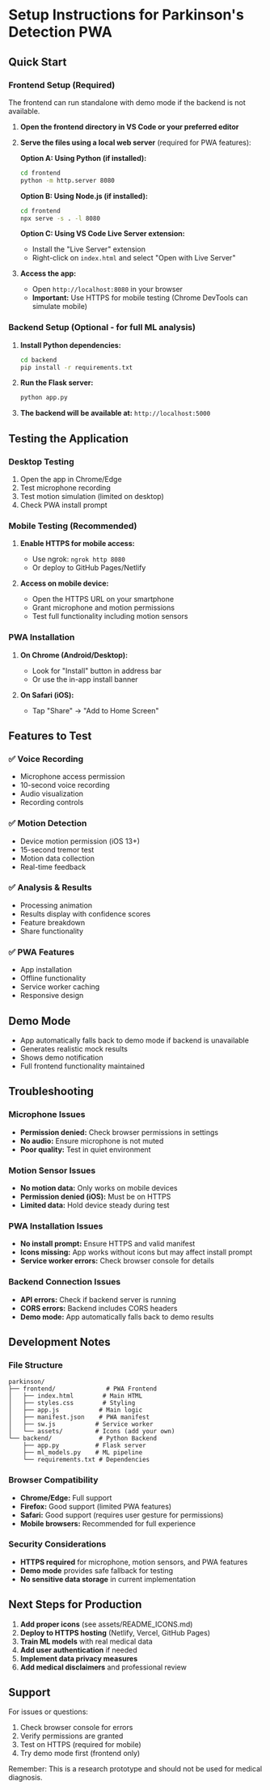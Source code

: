 # Setup Instructions for Parkinson's Detection PWA

## Quick Start

### Frontend Setup (Required)
The frontend can run standalone with demo mode if the backend is not available.

1. **Open the frontend directory in VS Code or your preferred editor**
2. **Serve the files using a local web server** (required for PWA features):

   **Option A: Using Python (if installed):**
   ```bash
   cd frontend
   python -m http.server 8080
   ```

   **Option B: Using Node.js (if installed):**
   ```bash
   cd frontend
   npx serve -s . -l 8080
   ```

   **Option C: Using VS Code Live Server extension:**
   - Install the "Live Server" extension
   - Right-click on `index.html` and select "Open with Live Server"

3. **Access the app:**
   - Open `http://localhost:8080` in your browser
   - **Important:** Use HTTPS for mobile testing (Chrome DevTools can simulate mobile)

### Backend Setup (Optional - for full ML analysis)

1. **Install Python dependencies:**
   ```bash
   cd backend
   pip install -r requirements.txt
   ```

2. **Run the Flask server:**
   ```bash
   python app.py
   ```

3. **The backend will be available at:** `http://localhost:5000`

## Testing the Application

### Desktop Testing
1. Open the app in Chrome/Edge
2. Test microphone recording
3. Test motion simulation (limited on desktop)
4. Check PWA install prompt

### Mobile Testing (Recommended)
1. **Enable HTTPS for mobile access:**
   - Use ngrok: `ngrok http 8080`
   - Or deploy to GitHub Pages/Netlify
   
2. **Access on mobile device:**
   - Open the HTTPS URL on your smartphone
   - Grant microphone and motion permissions
   - Test full functionality including motion sensors

### PWA Installation
1. **On Chrome (Android/Desktop):**
   - Look for "Install" button in address bar
   - Or use the in-app install banner

2. **On Safari (iOS):**
   - Tap "Share" → "Add to Home Screen"

## Features to Test

### ✅ Voice Recording
- Microphone access permission
- 10-second voice recording
- Audio visualization
- Recording controls

### ✅ Motion Detection
- Device motion permission (iOS 13+)
- 15-second tremor test
- Motion data collection
- Real-time feedback

### ✅ Analysis & Results
- Processing animation
- Results display with confidence scores
- Feature breakdown
- Share functionality

### ✅ PWA Features
- App installation
- Offline functionality
- Service worker caching
- Responsive design

## Demo Mode
- App automatically falls back to demo mode if backend is unavailable
- Generates realistic mock results
- Shows demo notification
- Full frontend functionality maintained

## Troubleshooting

### Microphone Issues
- **Permission denied:** Check browser permissions in settings
- **No audio:** Ensure microphone is not muted
- **Poor quality:** Test in quiet environment

### Motion Sensor Issues
- **No motion data:** Only works on mobile devices
- **Permission denied (iOS):** Must be on HTTPS
- **Limited data:** Hold device steady during test

### PWA Installation Issues
- **No install prompt:** Ensure HTTPS and valid manifest
- **Icons missing:** App works without icons but may affect install prompt
- **Service worker errors:** Check browser console for details

### Backend Connection Issues
- **API errors:** Check if backend server is running
- **CORS errors:** Backend includes CORS headers
- **Demo mode:** App automatically falls back to demo results

## Development Notes

### File Structure
```
parkinson/
├── frontend/              # PWA Frontend
│   ├── index.html        # Main HTML
│   ├── styles.css        # Styling
│   ├── app.js           # Main logic
│   ├── manifest.json    # PWA manifest
│   ├── sw.js           # Service worker
│   └── assets/         # Icons (add your own)
└── backend/             # Python Backend
    ├── app.py          # Flask server
    ├── ml_models.py    # ML pipeline
    └── requirements.txt # Dependencies
```

### Browser Compatibility
- **Chrome/Edge:** Full support
- **Firefox:** Good support (limited PWA features)
- **Safari:** Good support (requires user gesture for permissions)
- **Mobile browsers:** Recommended for full experience

### Security Considerations
- **HTTPS required** for microphone, motion sensors, and PWA features
- **Demo mode** provides safe fallback for testing
- **No sensitive data storage** in current implementation

## Next Steps for Production

1. **Add proper icons** (see assets/README_ICONS.md)
2. **Deploy to HTTPS hosting** (Netlify, Vercel, GitHub Pages)
3. **Train ML models** with real medical data
4. **Add user authentication** if needed
5. **Implement data privacy measures**
6. **Add medical disclaimers** and professional review

## Support

For issues or questions:
1. Check browser console for errors
2. Verify permissions are granted
3. Test on HTTPS (required for mobile)
4. Try demo mode first (frontend only)

Remember: This is a research prototype and should not be used for medical diagnosis.